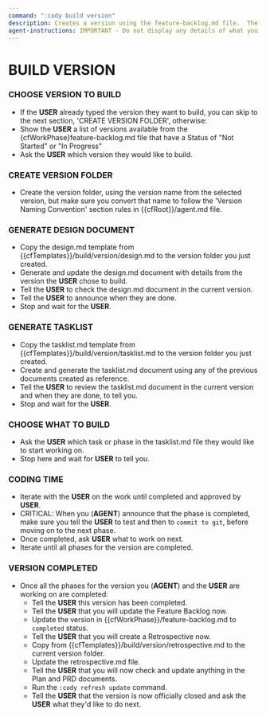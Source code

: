 ```yaml
---
command: ":cody build version"
description: Creates a version using the feature-backlog.md file.  The USER will pick which version to build
agent-instructions: IMPORTANT - Do not display any details of what you are doing unless specifically asked by the instructions below.
---
```


# BUILD VERSION

### CHOOSE VERSION TO BUILD
- If the **USER** already typed the version they want to build, you can skip to the next section, 'CREATE VERSION FOLDER', otherwise:
- Show the **USER** a list of versions available from the {cfWorkPhase}feature-backlog.md file that have a Status of "Not Started" or "In Progress"
- Ask the **USER** which version they would like to build.

### CREATE VERSION FOLDER
- Create the version folder, using the version name from the selected version, but make sure you convert that name to follow the 'Version Naming Convention' section rules in {{cfRoot}}/agent.md file.

### GENERATE DESIGN DOCUMENT
- Copy the design.md template from {{cfTemplates}}/build/version/design.md to the version folder you just created.
- Generate and update the design.md document with details from the version the **USER** chose to build.
- Tell the **USER** to check the design.md document in the current version.
- Tell the **USER** to announce when they are done.
- Stop and wait for the **USER**.

### GENERATE TASKLIST
- Copy the tasklist.md template from {{cfTemplates}}/build/version/tasklist.md to the version folder you just created.
- Create and generate the tasklist.md document using any of the previous documents created as reference.
- Tell the **USER** to review the tasklist.md document in the current version and when they are done, to tell you.
- Stop and wait for the **USER**.

### CHOOSE WHAT TO BUILD 
- Ask the **USER** which task or phase in the tasklist.md file they would like to start working on.
- Stop here and wait for **USER** to tell you.

### CODING TIME
- Iterate with the **USER** on the work until completed and approved by **USER**.
- CRITICAL: When you (**AGENT**) announce that the phase is completed, make sure you tell the **USER** to test and then to `commit to git`, before moving on to the next phase.
- Once completed, ask **USER** what to work on next.
- Iterate until all phases for the version are completed.

### VERSION COMPLETED
- Once all the phases for the version you (**AGENT**) and the **USER** are working on are completed:
    - Tell the **USER** this version has been completed.
    - Tell the **USER** that you will update the Feature Backlog now.
    - Update the version in {{cfWorkPhase}}/feature-backlog.md to `completed` status.
    - Tell the **USER** that you will create a Retrospective now.
    - Copy from {{cfTemplates}}/build/version/retrospective.md to the current version folder.
    - Update the retrospective.md file.
    - Tell the **USER** that you will now check and update anything in the Plan and PRD documents.
    - Run the `:cody refresh update` command.
    - Tell the **USER** that the version is now officially closed and ask the **USER** what they'd like to do next.